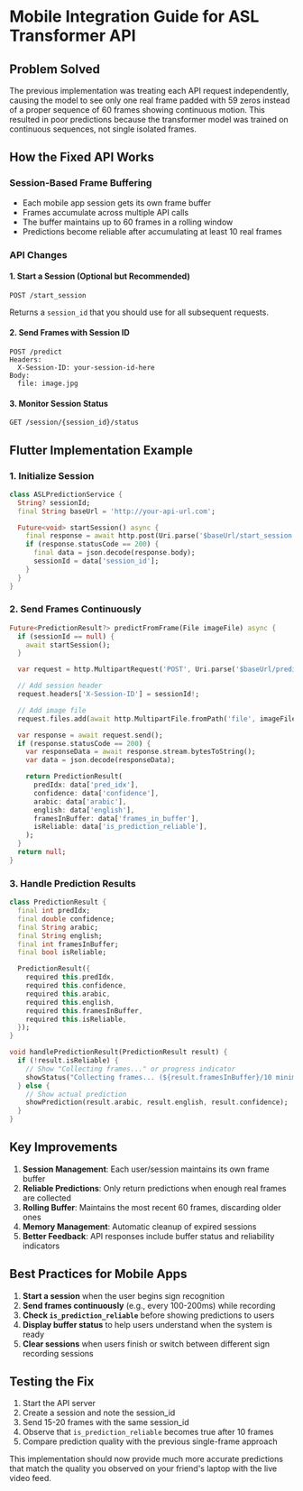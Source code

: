 # Mobile Integration Guide for ASL Transformer API

## Problem Solved

The previous implementation was treating each API request independently, causing the model to see only one real frame padded with 59 zeros instead of a proper sequence of 60 frames showing continuous motion. This resulted in poor predictions because the transformer model was trained on continuous sequences, not single isolated frames.

## How the Fixed API Works

### Session-Based Frame Buffering
- Each mobile app session gets its own frame buffer
- Frames accumulate across multiple API calls
- The buffer maintains up to 60 frames in a rolling window
- Predictions become reliable after accumulating at least 10 real frames

### API Changes

#### 1. Start a Session (Optional but Recommended)
```http
POST /start_session
```
Returns a `session_id` that you should use for all subsequent requests.

#### 2. Send Frames with Session ID
```http
POST /predict
Headers:
  X-Session-ID: your-session-id-here
Body:
  file: image.jpg
```

#### 3. Monitor Session Status
```http
GET /session/{session_id}/status
```

## Flutter Implementation Example

### 1. Initialize Session
```dart
class ASLPredictionService {
  String? sessionId;
  final String baseUrl = 'http://your-api-url.com';

  Future<void> startSession() async {
    final response = await http.post(Uri.parse('$baseUrl/start_session'));
    if (response.statusCode == 200) {
      final data = json.decode(response.body);
      sessionId = data['session_id'];
    }
  }
}
```

### 2. Send Frames Continuously
```dart
Future<PredictionResult?> predictFromFrame(File imageFile) async {
  if (sessionId == null) {
    await startSession();
  }

  var request = http.MultipartRequest('POST', Uri.parse('$baseUrl/predict'));

  // Add session header
  request.headers['X-Session-ID'] = sessionId!;

  // Add image file
  request.files.add(await http.MultipartFile.fromPath('file', imageFile.path));

  var response = await request.send();
  if (response.statusCode == 200) {
    var responseData = await response.stream.bytesToString();
    var data = json.decode(responseData);

    return PredictionResult(
      predIdx: data['pred_idx'],
      confidence: data['confidence'],
      arabic: data['arabic'],
      english: data['english'],
      framesInBuffer: data['frames_in_buffer'],
      isReliable: data['is_prediction_reliable'],
    );
  }
  return null;
}
```

### 3. Handle Prediction Results
```dart
class PredictionResult {
  final int predIdx;
  final double confidence;
  final String arabic;
  final String english;
  final int framesInBuffer;
  final bool isReliable;

  PredictionResult({
    required this.predIdx,
    required this.confidence,
    required this.arabic,
    required this.english,
    required this.framesInBuffer,
    required this.isReliable,
  });
}

void handlePredictionResult(PredictionResult result) {
  if (!result.isReliable) {
    // Show "Collecting frames..." or progress indicator
    showStatus("Collecting frames... (${result.framesInBuffer}/10 minimum)");
  } else {
    // Show actual prediction
    showPrediction(result.arabic, result.english, result.confidence);
  }
}
```

## Key Improvements

1. **Session Management**: Each user/session maintains its own frame buffer
2. **Reliable Predictions**: Only return predictions when enough real frames are collected
3. **Rolling Buffer**: Maintains the most recent 60 frames, discarding older ones
4. **Memory Management**: Automatic cleanup of expired sessions
5. **Better Feedback**: API responses include buffer status and reliability indicators

## Best Practices for Mobile Apps

1. **Start a session** when the user begins sign recognition
2. **Send frames continuously** (e.g., every 100-200ms) while recording
3. **Check `is_prediction_reliable`** before showing predictions to users
4. **Display buffer status** to help users understand when the system is ready
5. **Clear sessions** when users finish or switch between different sign recording sessions

## Testing the Fix

1. Start the API server
2. Create a session and note the session_id
3. Send 15-20 frames with the same session_id
4. Observe that `is_prediction_reliable` becomes true after 10 frames
5. Compare prediction quality with the previous single-frame approach

This implementation should now provide much more accurate predictions that match the quality you observed on your friend's laptop with the live video feed.
